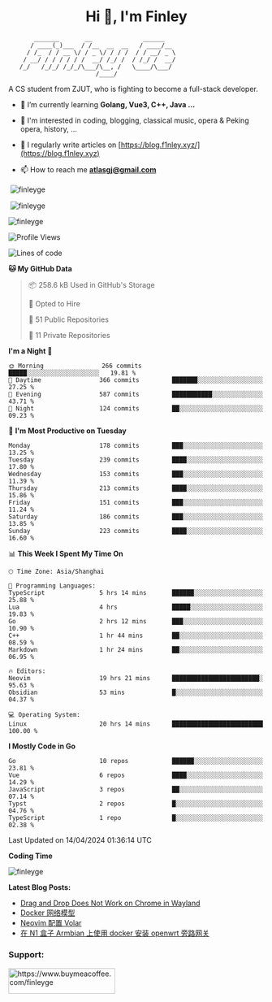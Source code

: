 <h1 align="center">Hi 👋, I'm Finley</h1>

```text
       _______       __              ______   
      / ____(_)___  / /__  __  __   / ____/__ 
     / /_  / / __ \/ / _ \/ / / /  / / __/ _ \
    / __/ / / / / / /  __/ /_/ /  / /_/ /  __/
   /_/   /_/_/ /_/_/\___/\__, /   \____/\___/
                        /____/                
```

<p align="left">

A CS student from ZJUT,
who is fighting to become a full-stack developer.

</p>

<p align="left">

- 🌱 I’m currently learning **Golang, Vue3, C++, Java ...**

- 🧠 I'm interested in coding, blogging, classical music, opera & Peking opera, history, ...

- 📝 I regularly write articles on [https://blog.f1nley.xyz/](https://blog.f1nley.xyz)

- 📫 How to reach me **atlasgj@gmail.com**

</p>

<p>&nbsp;<img align="center" src="https://github-readme-stats.vercel.app/api/top-langs/?username=finleyge&show_icons=true&locale=en&hide=javascript,html,tex" alt="finleyge" /></p>

<p>&nbsp;<img align="center" src="https://github-readme-stats.vercel.app/api?username=finleyge&show_icons=true&locale=en" alt="finleyge" /></p>

<p><img align="center" src="https://github-readme-streak-stats.herokuapp.com/?user=finleyge&" alt="finleyge" /></p>

<!--START_SECTION:waka-->
![Profile Views](http://img.shields.io/badge/Profile%20Views-0-blue)

![Lines of code](https://img.shields.io/badge/From%20Hello%20World%20I%27ve%20Written-882.4%20thousand%20lines%20of%20code-blue)

**🐱 My GitHub Data** 

> 📦 258.6 kB Used in GitHub's Storage 
 > 
> 💼 Opted to Hire
 > 
> 📜 51 Public Repositories 
 > 
> 🔑 11 Private Repositories 
 > 
**I'm a Night 🦉** 

```text
🌞 Morning                266 commits         █████░░░░░░░░░░░░░░░░░░░░   19.81 % 
🌆 Daytime                366 commits         ███████░░░░░░░░░░░░░░░░░░   27.25 % 
🌃 Evening                587 commits         ███████████░░░░░░░░░░░░░░   43.71 % 
🌙 Night                  124 commits         ██░░░░░░░░░░░░░░░░░░░░░░░   09.23 % 
```
📅 **I'm Most Productive on Tuesday** 

```text
Monday                   178 commits         ███░░░░░░░░░░░░░░░░░░░░░░   13.25 % 
Tuesday                  239 commits         ████░░░░░░░░░░░░░░░░░░░░░   17.80 % 
Wednesday                153 commits         ███░░░░░░░░░░░░░░░░░░░░░░   11.39 % 
Thursday                 213 commits         ████░░░░░░░░░░░░░░░░░░░░░   15.86 % 
Friday                   151 commits         ███░░░░░░░░░░░░░░░░░░░░░░   11.24 % 
Saturday                 186 commits         ███░░░░░░░░░░░░░░░░░░░░░░   13.85 % 
Sunday                   223 commits         ████░░░░░░░░░░░░░░░░░░░░░   16.60 % 
```


📊 **This Week I Spent My Time On** 

```text
🕑︎ Time Zone: Asia/Shanghai

💬 Programming Languages: 
TypeScript               5 hrs 14 mins       ██████░░░░░░░░░░░░░░░░░░░   25.88 % 
Lua                      4 hrs               █████░░░░░░░░░░░░░░░░░░░░   19.83 % 
Go                       2 hrs 12 mins       ███░░░░░░░░░░░░░░░░░░░░░░   10.90 % 
C++                      1 hr 44 mins        ██░░░░░░░░░░░░░░░░░░░░░░░   08.59 % 
Markdown                 1 hr 24 mins        ██░░░░░░░░░░░░░░░░░░░░░░░   06.95 % 

🔥 Editors: 
Neovim                   19 hrs 21 mins      ████████████████████████░   95.63 % 
Obsidian                 53 mins             █░░░░░░░░░░░░░░░░░░░░░░░░   04.37 % 

💻 Operating System: 
Linux                    20 hrs 14 mins      █████████████████████████   100.00 % 
```

**I Mostly Code in Go** 

```text
Go                       10 repos            ██████░░░░░░░░░░░░░░░░░░░   23.81 % 
Vue                      6 repos             ████░░░░░░░░░░░░░░░░░░░░░   14.29 % 
JavaScript               3 repos             ██░░░░░░░░░░░░░░░░░░░░░░░   07.14 % 
Typst                    2 repos             █░░░░░░░░░░░░░░░░░░░░░░░░   04.76 % 
TypeScript               1 repo              █░░░░░░░░░░░░░░░░░░░░░░░░   02.38 % 
```




 Last Updated on 14/04/2024 01:36:14 UTC
<!--END_SECTION:waka-->
**Coding Time**
<p>
       <img align="center" src="https://wakatime.com/share/@1f267603-cf28-47c9-a32c-2753500710e7/96d852e9-5832-42ff-acaa-a48a5371ba9d.svg" alt="finleyge" />
</p>

</p>


**Latest Blog Posts:**

<!-- BLOG-POST-LIST:START -->
- [Drag and Drop Does Not Work on Chrome in Wayland](https://blog.f1nley.xyz/post/web/drag-and-drop-doesnt-work-on-chrome-in-wayland/)
- [Docker 网络模型](https://blog.f1nley.xyz/post/docker/docker-network/)
- [Neovim 配置 Volar](https://blog.f1nley.xyz/post/vim/volar-config-in-2024/)
- [在 N1 盒子 Armbian 上使用 docker 安装 openwrt 旁路网关](https://blog.f1nley.xyz/post/n1-armbian-docker-openwrt-bypass-route/)
<!-- BLOG-POST-LIST:END -->

<h3 align="left">Support:</h3>

<p align="left">

<a href="https://www.buymeacoffee.com/finleyge"> <img align="left" src="https://cdn.buymeacoffee.com/buttons/v2/default-yellow.png" height="50" width="210" alt="https://www.buymeacoffee.com/finleyge" />

</a>
</p>
